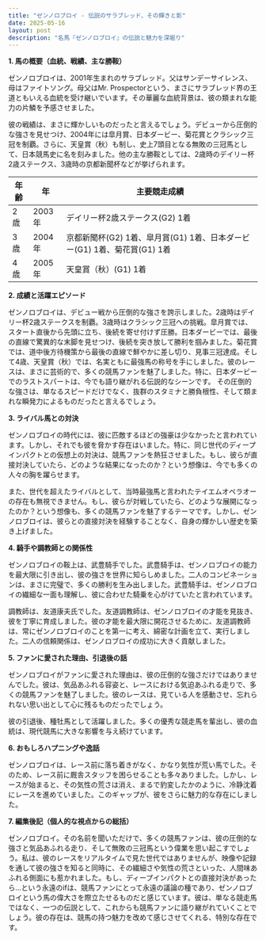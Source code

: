 ```yaml
---
title: "ゼンノロブロイ - 伝説のサラブレッド、その輝きと影"
date: 2025-05-16
layout: post
description: "名馬『ゼンノロブロイ』の伝説と魅力を深堀り"
---
```


**1. 馬の概要（血統、戦績、主な勝鞍）**

ゼンノロブロイは、2001年生まれのサラブレッド。父はサンデーサイレンス、母はファイトソング。母父はMr. Prospectorという、まさにサラブレッド界の王道ともいえる血統を受け継いでいます。その華麗な血統背景は、彼の類まれな能力の片鱗を予感させました。

彼の戦績は、まさに輝かしいものだったと言えるでしょう。デビューから圧倒的な強さを見せつけ、2004年には皐月賞、日本ダービー、菊花賞とクラシック三冠を制覇。さらに、天皇賞（秋）も制し、史上7頭目となる無敗の三冠馬として、日本競馬史に名を刻みました。他の主な勝鞍としては、2歳時のデイリー杯2歳ステークス、3歳時の京都新聞杯などが挙げられます。

| 年齢 | 年 | 主要競走成績 |
|---|---|---|
| 2歳 | 2003年 | デイリー杯2歳ステークス(G2) 1着 |
| 3歳 | 2004年 | 京都新聞杯(G2) 1着、皐月賞(G1) 1着、日本ダービー(G1) 1着、菊花賞(G1) 1着 |
| 4歳 | 2005年 | 天皇賞（秋）(G1) 1着 |


**2. 成績と活躍エピソード**

ゼンノロブロイは、デビュー戦から圧倒的な強さを誇示しました。2歳時はデイリー杯2歳ステークスを制覇。3歳時はクラシック三冠への挑戦。皐月賞では、スタート直後から先頭に立ち、後続を寄せ付けず圧勝。日本ダービーでは、最後の直線で驚異的な末脚を見せつけ、後続を突き放して勝利を掴みました。菊花賞では、道中後方待機策から最後の直線で鮮やかに差し切り、見事三冠達成。そして4歳、天皇賞（秋）では、名実ともに最強馬の称号を手にしました。彼のレースは、まさに芸術的で、多くの競馬ファンを魅了しました。特に、日本ダービーでのラストスパートは、今でも語り継がれる伝説的なシーンです。  その圧倒的な強さは、単なるスピードだけでなく、抜群のスタミナと勝負根性、そして類まれな瞬発力によるものだったと言えるでしょう。


**3. ライバル馬との対決**

ゼンノロブロイの時代には、彼に匹敵するほどの強豪は少なかったと言われています。しかし、それでも彼を脅かす存在はいました。特に、同じ世代のディープインパクトとの仮想上の対決は、競馬ファンを熱狂させました。もし、彼らが直接対決していたら、どのような結果になったのか？という想像は、今でも多くの人々の胸を躍らせます。

また、世代を超えたライバルとして、当時最強馬と言われたテイエムオペラオーの存在も無視できません。もし、彼らが対戦していたら、どのような展開になったのか？という想像も、多くの競馬ファンを魅了するテーマです。しかし、ゼンノロブロイは、彼らとの直接対決を経験することなく、自身の輝かしい歴史を築き上げました。


**4. 騎手や調教師との関係性**

ゼンノロブロイの鞍上は、武豊騎手でした。武豊騎手は、ゼンノロブロイの能力を最大限に引き出し、彼の強さを世界に知らしめました。二人のコンビネーションは、まさに完璧で、多くの勝利を生み出しました。武豊騎手は、ゼンノロブロイの繊細な一面も理解し、彼に合わせた騎乗を心がけていたと言われています。

調教師は、友道康夫氏でした。友道調教師は、ゼンノロブロイの才能を見抜き、彼を丁寧に育成しました。彼の才能を最大限に開花させるために、友道調教師は、常にゼンノロブロイのことを第一に考え、綿密な計画を立て、実行しました。二人の信頼関係は、ゼンノロブロイの成功に大きく貢献しました。


**5. ファンに愛された理由、引退後の話**

ゼンノロブロイがファンに愛された理由は、彼の圧倒的な強さだけではありませんでした。彼は、気品あふれる容姿と、レースにおける気迫あふれる走りで、多くの競馬ファンを魅了しました。彼のレースは、見ている人を感動させ、忘れられない思い出として心に残るものだったでしょう。

彼の引退後、種牡馬として活躍しました。多くの優秀な競走馬を輩出し、彼の血統は、現代競馬に大きな影響を与え続けています。


**6. おもしろハプニングや逸話**

ゼンノロブロイは、レース前に落ち着きがなく、かなり気性が荒い馬でした。そのため、レース前に厩舎スタッフを困らせることも多々ありました。しかし、レースが始まると、その気性の荒さは消え、まるで豹変したかのように、冷静沈着にレースを進めていました。このギャップが、彼をさらに魅力的な存在にしました。


**7. 編集後記（個人的な視点からの総括）**

ゼンノロブロイ。その名前を聞いただけで、多くの競馬ファンは、彼の圧倒的な強さと気品あふれる走り、そして無敗の三冠馬という偉業を思い起こすでしょう。私は、彼のレースをリアルタイムで見た世代ではありませんが、映像や記録を通して彼の強さを知ると同時に、その繊細さや気性の荒さといった、人間味あふれる側面にも惹かれました。もし、ディープインパクトとの直接対決があったら…という永遠のifは、競馬ファンにとって永遠の議論の種であり、ゼンノロブロイという馬の偉大さを際立たせるものだと感じています。彼は、単なる競走馬ではなく、一つの伝説として、これからも競馬ファンに語り継がれていくことでしょう。彼の存在は、競馬の持つ魅力を改めて感じさせてくれる、特別な存在です。

